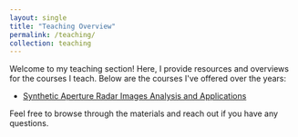 ```yaml
---
layout: single
title: "Teaching Overview"
permalink: /teaching/
collection: teaching
---
```


Welcome to my teaching section! Here, I provide resources and overviews for the courses I teach. Below are the courses I've offered over the years:

- [Synthetic Aperture Radar Images Analysis and Applications](/teaching/SARDataAnalysis/SARDataAnalysis_Overview)

Feel free to browse through the materials and reach out if you have any questions.
